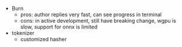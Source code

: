 - Burn 
   - pros: author replies very fast, can see progress in terminal  
   - cons: in active development, still have breaking change, wgpu is slow, support for onnx is limited   
- tokenizer 
   - customized hasher 